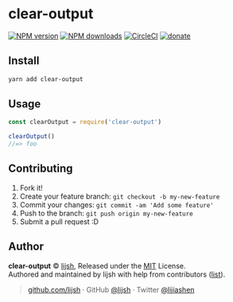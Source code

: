 
# clear-output

[![NPM version](https://img.shields.io/npm/v/clear-output.svg?style=flat)](https://npmjs.com/package/clear-output) [![NPM downloads](https://img.shields.io/npm/dm/clear-output.svg?style=flat)](https://npmjs.com/package/clear-output) [![CircleCI](https://circleci.com/gh/lijsh/clear-output/tree/master.svg?style=shield)](https://circleci.com/gh/lijsh/clear-output/tree/master)  [![donate](https://img.shields.io/badge/$-donate-ff69b4.svg?maxAge=2592000&style=flat)](https://github.com/lijsh/donate)

## Install

```bash
yarn add clear-output
```

## Usage

```js
const clearOutput = require('clear-output')

clearOutput()
//=> foo
```

## Contributing

1. Fork it!
2. Create your feature branch: `git checkout -b my-new-feature`
3. Commit your changes: `git commit -am 'Add some feature'`
4. Push to the branch: `git push origin my-new-feature`
5. Submit a pull request :D


## Author

**clear-output** © [lijsh](https://github.com/lijsh), Released under the [MIT](./LICENSE) License.<br>
Authored and maintained by lijsh with help from contributors ([list](https://github.com/lijsh/clear-output/contributors)).

> [github.com/lijsh](https://github.com/lijsh) · GitHub [@lijsh](https://github.com/lijsh) · Twitter [@lijiashen](https://twitter.com/lijiashen)
